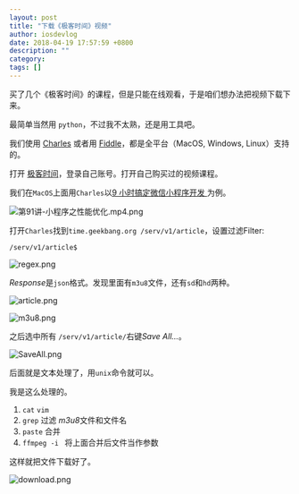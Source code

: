 ```yaml
---
layout: post
title: "下载《极客时间》视频"
author: iosdevlog
date: 2018-04-19 17:57:59 +0800
description: ""
category: 
tags: []
---
```


买了几个《极客时间》的课程，但是只能在线观看，于是咱们想办法把视频下载下来。

最简单当然用 `python`，不过我不太熟，还是用工具吧。

我们使用 [Charles](https://www.charlesproxy.com) 或者用 [Fiddle](https://www.telerik.com/fiddler)，都是全平台（MacOS, Windows, Linux）支持的。

打开 [极客时间](https://time.geekbang.org)，登录自己账号。打开自己购买过的视频课程。

我们在`MacOS`上面用`Charles`以[9 小时搞定微信小程序开发
](https://time.geekbang.org/course/intro/77)为例。

![第91讲-小程序之性能优化.mp4.png](https://upload-images.jianshu.io/upload_images/910914-6b9b32486dbd65e0.png?imageMogr2/auto-orient/strip%7CimageView2/2/w/1240)

打开`Charles`找到`time.geekbang.org /serv/v1/article`，设置过滤Filter: 

```
/serv/v1/article$
```

![regex.png](https://upload-images.jianshu.io/upload_images/910914-0439e30190fa2179.png?imageMogr2/auto-orient/strip%7CimageView2/2/w/1240)

*Response*是`json`格式。发现里面有`m3u8`文件，还有`sd`和`hd`两种。

![article.png](https://upload-images.jianshu.io/upload_images/910914-7d3e0d244edf6ad3.png?imageMogr2/auto-orient/strip%7CimageView2/2/w/1240)

![m3u8.png](https://upload-images.jianshu.io/upload_images/910914-829750f00a3f4fbb.png?imageMogr2/auto-orient/strip%7CimageView2/2/w/1240)

之后选中所有 `/serv/v1/article/`右键*Save All...*。

![SaveAll.png](https://upload-images.jianshu.io/upload_images/910914-6cbf298457ce8f11.png?imageMogr2/auto-orient/strip%7CimageView2/2/w/1240)

后面就是文本处理了，用`unix`命令就可以。

我是这么处理的。

1. `cat` `vim`
2. `grep` 过滤 *m3u8*文件和文件名
3. `paste` 合并
4. `ffmpeg -i ` 将上面合并后文件当作参数

这样就把文件下载好了。

![download.png](https://upload-images.jianshu.io/upload_images/910914-ee7434cb1dc2ee09.png?imageMogr2/auto-orient/strip%7CimageView2/2/w/1240)

